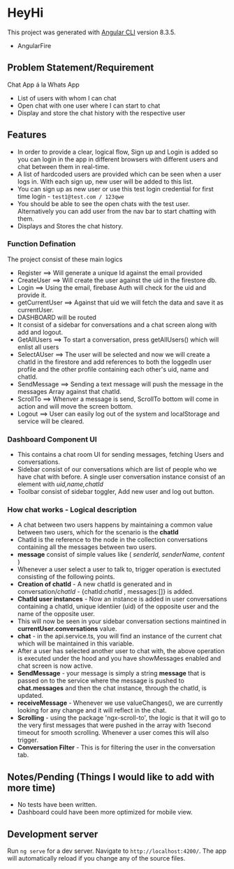 # HeyHi

This project was generated with [Angular CLI](https://github.com/angular/angular-cli) version 8.3.5.
- AngularFire 

## Problem Statement/Requirement

Chat App á la Whats App
- List of users with whom I can chat
- Open chat with one user where I can start to chat
- Display and store the chat history with the respective user


## Features

- In order to provide a clear, logical flow, Sign up and Login is added so you can login in the app in different browsers with different users and chat between them in real-time.
- A list of hardcoded users are provided which can be seen when a user logs in. With each sign up, new user will be added to this list.
- You can sign up as new user or use this test login credential for first time login - `test1@test.com / 123qwe`
- You should be able to see the open chats with the test user. Alternatively you can add user from the nav bar to start chatting with them.
- Displays and Stores the chat history.


### Function Defination 

The project consist of these main logics 

- Register ==> Will generate a unique Id against the email provided 
- CreateUser ==> Will create the user against the uid in the firestore db. 
- Login ==> Using the email, firebase Auth will check for the uid and provide it.
- getCurrentUser ==> Against that uid we will fetch the data and save it as currentUser.
- DASHBOARD will be routed 
- It consist of a sidebar for conversations and a chat screen along with add and logout.
- GetAllUsers ==> To start a conversation, press getAllUsers() which will enlist all users
- SelectAUser ==> The user will be selected and now we will create a chatId in the firestore and 
add references to both the loggedIn user profile and the other profile containing each other's uid, name and chatId.
- SendMessage ==> Sending a text message will push the message in the messages Array against that chatId. 
- ScrollTo ==> Whenver a message is send, ScrollTo bottom will come in action and will move the screen bottom.
- Logout ==> User can easily log out of the system and localStorage and service will be cleared. 


### Dashboard Component UI 

- This contains a chat room UI for sending messages, fetching Users and conversations.
- Sidebar consist of our conversations which are list of people who we have chat with before. A single user conversation instance consist of an element with *uid,name,chatId* 
- Toolbar consist of sidebar toggler, Add new user and log out button.

### How chat works - Logical description 

- A chat between two users happens by maintaining a common value between two users, which for the scenario is the **chatId** 
- ChatId is the reference to the node in the collection conversations containing all the messages between two users. 
- **message** consist of simple values like ( *senderId, senderName, content* )
- Whenever a user select a user to talk to, trigger operation is exectuted consisting of the following points.
- **Creation of chatId** - A new chatId is generated and in conversation/*chatId* - {chatId:*chatId* , messages:[]} is added. 
- **ChatId user instances** - Now an instance is added in user conversations containing a chatId, unique identiier (uid) of the opposite user and the name of the opposite user. 
- This will now be seen in your sidebar conversation sections maintined in **currentUser.conversations** value. 
- **chat** - in the api.service.ts, you will find an instance of the current chat which will be maintained in this variable.
- After a user has selected another user to chat with, the above operation is executed under the hood and you have showMessages enabled and chat screen is now active. 
- **SendMessage** - your message is simply a string **message** that is passed on to the service where the message is pushed to **chat.messages** and then the chat instance, through the chatId, is updated. 
- **receiveMessage** - Whenever we use valueChanges(), we are currently looking for any change and it will reflect in the chat. 
- **Scrolling** - using the package 'ngx-scroll-to', the logic is that it will go to the very first messages that were pushed in the array with 1second timeout for smooth scrolling. Whenever a user comes this will also trigger. 
- **Conversation Filter** - This is for filtering the user in the conversation tab. 


## Notes/Pending (Things I would like to add with more time)

- No tests have been written.
- Dashboard could have been more optimized for mobile view.


## Development server

Run `ng serve` for a dev server. Navigate to `http://localhost:4200/`. The app will automatically reload if you change any of the source files.



